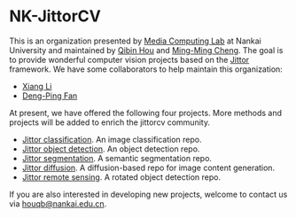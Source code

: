 <!--

**Here are some ideas to get you started:**

🙋‍♀️ A short introduction - what is your organization all about?
🌈 Contribution guidelines - how can the community get involved?
👩‍💻 Useful resources - where can the community find your docs? Is there anything else the community should know?
🍿 Fun facts - what does your team eat for breakfast?
🧙 Remember, you can do mighty things with the power of [Markdown](https://docs.github.com/github/writing-on-github/getting-started-with-writing-and-formatting-on-github/basic-writing-and-formatting-syntax)
-->


# NK-JittorCV

This is an organization presented by [Media Computing Lab](https://mmcheng.net/) at Nankai University and maintained by [Qibin Hou](https://houqb.github.io/) and [Ming-Ming Cheng](https://mmcheng.net/cmm/). The goal is to provide wonderful computer vision projects based on the [Jittor](https://cg.cs.tsinghua.edu.cn/jittor/) framework. We have some collaborators to help maintain this organization:

- [Xiang Li](https://implus.github.io/)
- [Deng-Ping Fan](https://dengpingfan.github.io/)

At present, we have offered the following four projects. More methods and projects will be added to enrich the jittorcv community.

- [Jittor classification](https://github.com/Nankai-JittorCV/jittorcls). An image classification repo.
- [Jittor object detection](https://github.com/Nankai-JittorCV/jittordet). An object detection repo.
- [Jittor segmentation](https://github.com/Nankai-JittorCV/jittorseg). A semantic segmentation repo.
- [Jittor diffusion](https://github.com/Nankai-JittorCV/nk-diffusion). A diffusion-based repo for image content generation.
- [Jittor remote sensing](https://github.com/NK-JittorCV/nk-remote). A rotated object detection repo.

If you are also interested in developing new projects, welcome to contact us via houqb@nankai.edu.cn.


